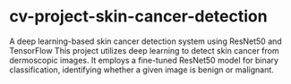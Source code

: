# cv-project-skin-cancer-detection
A deep learning-based skin cancer detection system using ResNet50 and TensorFlow This project utilizes deep learning to detect skin cancer from dermoscopic images. It employs a fine-tuned ResNet50 model for binary classification, identifying whether a given image is benign or malignant.
